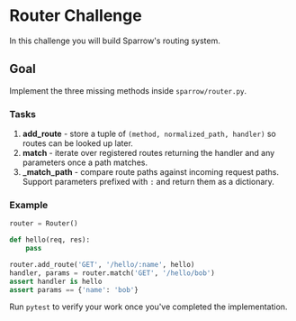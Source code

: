 # Router Challenge

In this challenge you will build Sparrow's routing system.

## Goal

Implement the three missing methods inside `sparrow/router.py`.

### Tasks

1. **add_route** - store a tuple of `(method, normalized_path, handler)` so routes can be looked up later.
2. **match** - iterate over registered routes returning the handler and any parameters once a path matches.
3. **_match_path** - compare route paths against incoming request paths.  Support parameters prefixed with `:` and return them as a dictionary.

### Example

```python
router = Router()

def hello(req, res):
    pass

router.add_route('GET', '/hello/:name', hello)
handler, params = router.match('GET', '/hello/bob')
assert handler is hello
assert params == {'name': 'bob'}
```

Run `pytest` to verify your work once you've completed the implementation.
